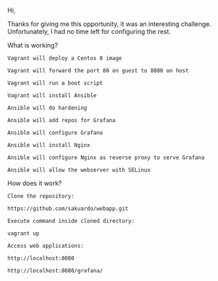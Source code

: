 Hi,  

Thanks for giving me this opportunity, it was an interesting challenge. Unfortunately, I had no time left for configuring the rest. 

What is working? 

    Vagrant will deploy a Centos 8 image 

    Vagrant will forward the port 80 on guest to 8080 on host 

    Vagrant will run a boot script 

    Vagrant will install Ansible 

    Ansible will do hardening 

    Ansible will add repos for Grafana 

    Ansible will configure Grafana  

    Ansible will install Nginx 

    Ansible will configure Nginx as reverse proxy to serve Grafana 

    Ansible will allow the webserver with SELinux  

 

How does it work? 

    Clone the repository:  

    https://github.com/sakuardo/webapp.git 

    Execute command inside cloned directory: 

    vagrant up 

    Access web applications: 

    http://localhost:8080 

    http://localhost:8080/grafana/ 

     

